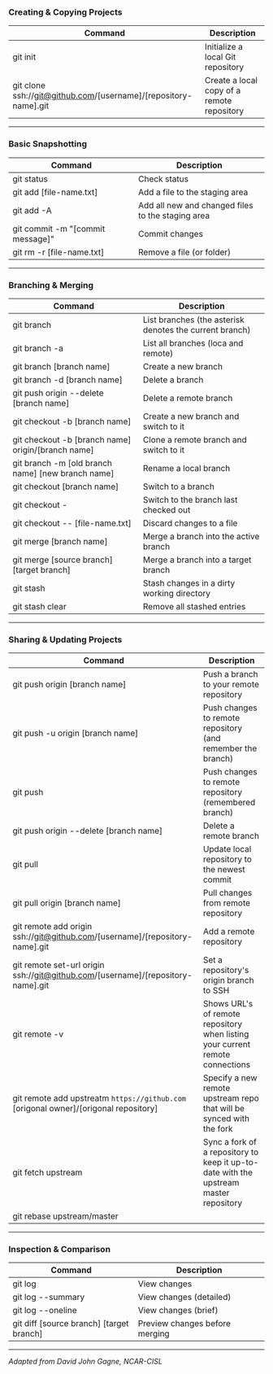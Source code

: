 ### Creating & Copying Projects
| Command <img width=500/> |  Description <img width=500/>  |  
|----------|-------------|
| git init |  Initialize a local Git repository |
| git clone ssh://git@github.com/[username]/[repository-name].git |    Create a local copy of a remote repository   |  

_____________
### Basic Snapshotting

| Command <img width=500/>  |      Description  <img width=500/>    |  
|----------|-------------|
| git status | Check status |
| git add [file-name.txt] | Add a file to the staging area | 
| git add -A | Add all new and changed files to the staging area | 
| git commit -m "[commit message]" | Commit changes | 
| git rm -r [file-name.txt] | Remove a file (or folder) | 

____________
### Branching & Merging

| Command  <img width=500/> |      Description   <img width=500/>   |  
|----------|-------------|
| git branch | List branches (the asterisk denotes the current branch) | 
| git branch -a | List all branches (loca and remote) | 
| git branch [branch name] | Create a new branch |
| git branch -d [branch name] | Delete a branch | 
| git push origin --delete [branch name] | Delete a remote branch | 
| git checkout -b [branch name] | Create a new branch and switch to it | 
| git checkout -b [branch name] origin/[branch name] | Clone a remote branch and switch to it | 
| git branch -m [old branch name] [new branch name] | Rename a local branch | 
| git checkout [branch name] | Switch to a branch | 
| git checkout - | Switch to the branch last checked out | 
| git checkout -- [file-name.txt] | Discard changes to a file | 
| git merge [branch name] | Merge a branch into the active branch | 
| git merge [source branch] [target branch] | Merge a branch into a target branch | 
| git stash | Stash changes in a dirty working directory | 
| git stash clear | Remove all stashed entries | 

_______________
### Sharing & Updating Projects
| Command  <img width=500/> |      Description  <img width=500/>    |  
|----------|-------------|
| git push origin [branch name] | Push a branch to your remote repository | 
| git push -u origin [branch name] | Push changes to remote repository (and remember the branch) | 
| git push | Push changes to remote repository (remembered branch) | 
| git push origin --delete [branch name] | Delete a remote branch |
| git pull | Update local repository to the newest commit |
| git pull origin [branch name] | Pull changes from remote repository | 
| git remote add origin ssh://git@github.com/[username]/[repository-name].git | Add a remote repository | 
| git remote set-url origin ssh://git@github.com/[username]/[repository-name].git | Set a repository's origin branch to SSH | 
| git remote -v | Shows URL's of remote repository when listing your current remote connections | 
| git remote add upstreatm `https://github.com` [origonal owner]/[origonal repository] | Specify a new remote upstream repo that will be synced with the fork | 
| git fetch upstream | Sync a fork of a repository to keep it up-to-date with the upstream master repository | 
| git rebase upstream/master | | Rewrite master to add any commits that are not already in upstream/master |

________________
### Inspection & Comparison
| Command  <img width=500/> |      Description  <img width=500/>    |  
|----------|-------------|
| git log | View changes | 
| git log --summary | View changes (detailed) | 
| git log --oneline | View changes (brief) | 
| git diff [source branch] [target branch] | Preview changes before merging | 


____________
*Adapted from David John Gagne, NCAR-CISL*


